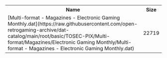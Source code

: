 <table>
<tr><th>Name</th><th>Size</th></tr>
<tr><td>
[Multi-format - Magazines - Electronic Gaming Monthly.dat](https://raw.githubusercontent.com/open-retrogaming-archive/dat-catalog/main/root/basic/TOSEC-PIX/Multi-format/Magazines/Electronic Gaming Monthly/Multi-format - Magazines - Electronic Gaming Monthly.dat)
</td><td>22719</td></tr>
</table>
